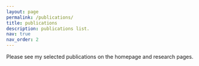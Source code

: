 ```yaml
---
layout: page
permalink: /publications/
title: publications
description: publications list.
nav: true
nav_order: 2
---
```


<!-- _pages/publications.md -->

<!-- Bibsearch Feature -->



<div class="publications">
  <!-- bibliography disabled on GitHub Pages default runner -->
  <p>Please see my selected publications on the homepage and research pages.</p>
</div>
